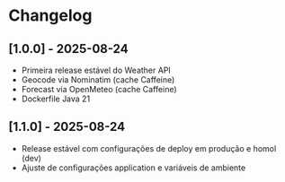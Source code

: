# Changelog

## [1.0.0] - 2025-08-24
- Primeira release estável do Weather API
- Geocode via Nominatim (cache Caffeine)
- Forecast via OpenMeteo (cache Caffeine)
- Dockerfile Java 21

## [1.1.0] - 2025-08-24
- Release estável com configurações de deploy em produção e homol (dev)
- Ajuste de configurações application e variáveis de ambiente